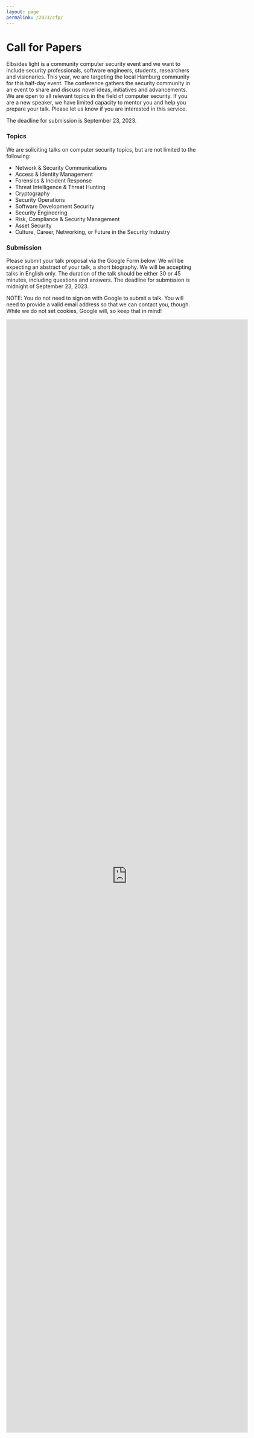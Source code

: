 ```yaml
---
layout: page
permalink: /2023/cfp/
---
```

# Call for Papers

Elbsides light is a community computer security event and we want to include security professionals, software engineers, students, researchers and visionaries. This year, we are targeting the local Hamburg community for this half-day event. The conference gathers the security community in an event to share and discuss novel ideas, initiatives and advancements. We are open to all relevant topics in the field of computer security. If you are a new speaker, we have limited capacity to mentor you and help you prepare your talk. Please let us know if you are interested in this service.

The deadline for submission is September 23, 2023.

### Topics

We are soliciting talks on computer security topics, but are not limited to the following:

* Network & Security Communications
* Access & Identity Management
* Forensics & Incident Response
* Threat Intelligence & Threat Hunting
* Cryptography
* Security Operations
* Software Development Security
* Security Engineering
* Risk, Compliance & Security Management
* Asset Security
* Culture, Career, Networking, or Future in the Security Industry

### Submission

Please submit your talk proposal via the Google Form below. We will be expecting an abstract of your talk, a short biography. We will be accepting talks in English only. The duration of the talk should be either 30 or 45 minutes, including questions and answers. The deadline for submission is midnight of September 23, 2023.

NOTE: You do not need to sign on with Google to submit a talk. You will need to provide a valid email address so that we can contact you, though. While we do not set cookies, Google will, so keep that in mind!

<iframe src="https://docs.google.com/forms/d/e/1FAIpQLSfNum3a5EiOhV10lZqxIHfOGzXJKjb0wGi4x6xrVThCxIDJKg/viewform?embedded=true" width="640" height="2948" frameborder="0" marginheight="0" marginwidth="0">Loading…</iframe>
